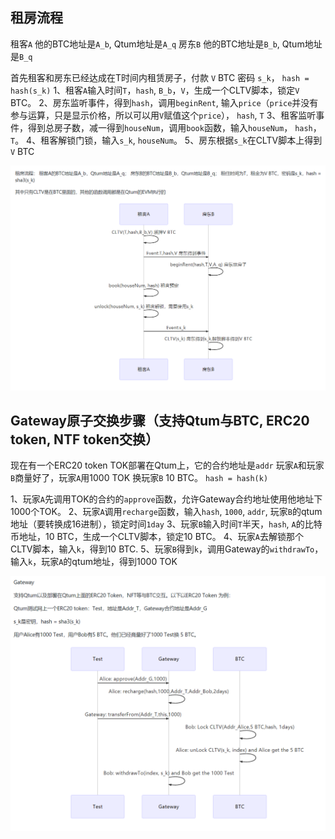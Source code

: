 ## 租房流程
租客`A` 他的BTC地址是`A_b`, Qtum地址是`A_q`
房东`B` 他的BTC地址是`B_b`, Qtum地址是`B_q`

首先租客和房东已经达成在T时间内租赁房子，付款 `V` BTC
密码 `s_k`， `hash = hash(s_k)`
1、租客`A`输入时间`T`，`hash`, `B_b`，`V`，生成一个CLTV脚本，锁定`V` BTC。
2、房东监听事件，得到`hash`，调用`beginRent`, 输入`price`（`price`并没有参与运算，只是显示价格，所以可以用`V`赋值这个`price`），
   `hash`, `T`
3、租客监听事件，得到总房子数，减一得到`houseNum`，调用`book`函数，输入`houseNum`， `hash`，`T`。
4、租客解锁门锁，输入`s_k`, `houseNum`。
5、房东根据`s_k`在CLTV脚本上得到`V` BTC

![](../image/renting.png)

## Gateway原子交换步骤（支持Qtum与BTC, ERC20 token, NTF token交换）
现在有一个ERC20 token TOK部署在Qtum上，它的合约地址是`addr`
玩家`A`和玩家`B`商量好了，玩家`A`用1000 TOK 换玩家`B` 10 BTC。
`hash = hash(k)`

1、玩家`A`先调用TOK的合约的`approve`函数，允许Gateway合约地址使用他地址下1000个TOK。
2、玩家`A`调用`recharge`函数，输入`hash`, `1000`, `addr`, 玩家`B`的qtum地址（要转换成16进制），锁定时间`1day`
3、玩家`B`输入时间`T`半天，`hash`, `A`的比特币地址，10 BTC，生成一个CLTV脚本，锁定10 BTC。
4、玩家`A`去解锁那个CLTV脚本，输入`k`，得到10 BTC.
5、玩家`B`得到`k`，调用Gateway的`withdrawTo`，输入`k`，玩家`A`的qtum地址，得到1000 TOK

![](../image/gateway.png)
